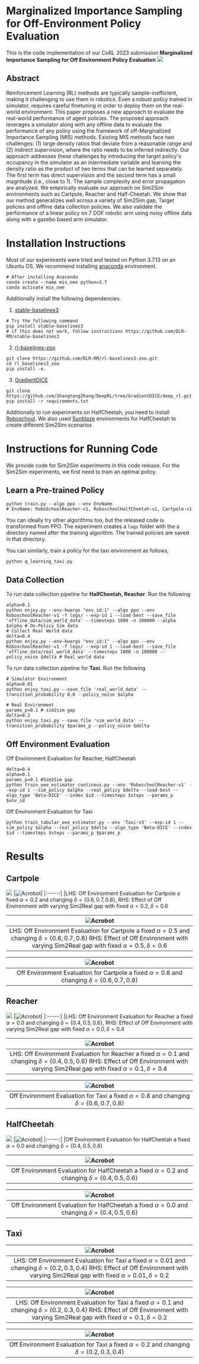 # Marginalized Importance Sampling for Off-Environment Policy Evaluation
This is the code implementation of our CoRL 2023 submission **Marginalized Importance Sampling for Off Environment Policy Evaluation**
![](./assets/corl_main_figure_v2.png)
## Abstract
Reinforcement Learning (RL) methods are typically sample-inefficient, making it challenging to use them in robotics. Even a robust policy trained in simulator, requires careful finetuning in order to deploy them on the real-world environment. This paper proposes a new approach to evaluate the real-world performance of agent policies. The proposed approach leverages a simulator along with any offline data to evaluate the performance of any policy using the framework of off-Marginalized Importance Sampling (MIS) methods. Existing MIS methods face two challenges: (1) large density ratios that deviate from a reasonable range and (2) indirect supervision, where the ratio needs to be inferred indirectly. Our approach addresses these challenges by introducing the target policy's occupancy in the simulator as an intermediate variable and learning the density ratio as the product of two terms that can be learned separately. The first term has direct supervision and the second term has a small magnitude (i.e., close to 1). The sample complexity and error propagation are analyzed. We empirically evaluate our approach on Sim2Sim environments such as Cartpole, Reacher and Half-Cheetah. We show that our method generalizes well across a variety of Sim2Sim gap, Target policies and offline data collection policies. We also validate the performance of a linear policy on 7 DOF robotic arm using noisy offline data along with a gazebo based arm simulator.

# Installation Instructions
Most of our experiments were tried and tested on Python 3.7.13 on an Ubuntu OS. We recommend installing [anaconda](https://docs.anaconda.com/free/anaconda/install/index.html) environment.

```
# After installing Anaconda
conda create --name mis_oee python=3.7
conda activate mis_oee 
```
Additionally install the following dependencies. 

1. [stable-baselines3](https://github.com/DLR-RM/stable-baselines3)
```
# Try the following command
pip install stable-baselines3
# if this does not work, follow instructions https://github.com/DLR-RM/stable-baselines3
```
2. [rl-baselines-zoo ](https://github.com/DLR-RM/rl-baselines3-zoo)
```
git clone https://github.com/DLR-RM/rl-baselines3-zoo.git
cd rl_baselines3_zoo 
pip install -e.
```
3. [GradientDICE](https://github.com/ShangtongZhang/DeepRL/tree/GradientDICE/deep_rl)
```
git clone https://github.com/ShangtongZhang/DeepRL/tree/GradientDICE/deep_rl.git
pip install -r requirements.txt
```
Additionally to run experiments on HalfCheetah, you need to install [Roboschool](https://github.com/openai/roboschool). 
We also used [Sunblaze](https://github.com/sunblaze-ucb/rl-generalization) environments for HalfCheetah to create different Sim2Sim scenarios

# Instructions for Running Code 
We provide code for Sim2Sim experiments in this code release. For the Sim2Sim experiments, we first need to train an optimal policy. 
## Learn a Pre-trained Policy 
```
python train.py --algo ppo --env EnvName 
# EnvName: RoboSchoolReacher-v1, RoboschoolHalfCheetah-v1, Cartpole-v1
```
You can ideally try other algorithms too, but the released code is transformed from PPO. The experiment creates a ```logs``` folder with the a directory named after the training algorithm. The trained policies are saved in that directory. 

You can similarly, train a policy for the taxi environment as follows, 
```
python q_learning_taxi.py
```

## Data Collection 

To run data collection pipeline for **HalfCheetah, Reacher**. Run the following

```
alpha=0.1
python enjoy.py --env-kwargs "env_id:1" --algo ppo --env RoboschoolReacher-v1 -f logs/ --exp-id 1 --load-best --save_file 'offline_data/sim_world_data' --timesteps 1000 -n 100000 --alpha $alpha # On-Policy Sim data
# Collect Real World data 
delta=0.4
python enjoy.py --env-kwargs "env_id:1" --algo ppo --env RoboschoolReacher-v1 -f logs/ --exp-id 1 --load-best --save_file 'offline_data/real_world_data' --timesteps 1000 -n 100000 --policy_noise $delta # Real world data 
```
To run data collection pipeline for **Taxi**. Run the following
```
# Simulator Environment
alpha=0.01
python enjoy_taxi.py --save_file 'real_world_data' --transition_probability 0.0 --policy_noise $alpha

# Real Environment
params_p=0.1 # sim2sim gap 
delta=0.2 
python enjoy_taxi.py --save_file 'sim_world_data' --transition_probability $params_p --policy_noise $delta
```

## Off Environment Evaluation
Off Environment Evaluation for Reacher, HalfCheetah
```
delta=0.4
alpha=0.1
params_p=0.1 #Sim2Sim gap
python train_oee_estimator_continous.py --env 'RoboschoolReacher-v1' --exp-id 1 --sim_policy $alpha --real_policy $delta --load-best --algo_type 'Beta-DICE' --index $id --timesteps $steps --params_p $env_id
```
Off Environment Evaluation for Taxi
```
python train_tabular_oee_estimator.py --env 'Taxi-v3' --exp-id 1 --sim_policy $alpha --real_policy $delta --algo_type 'Beta-DICE' --index $id --timesteps $steps --params_p $params_p
```
# Results
## Cartpole 
![](./assets/cartpole/legend.png)
|<img src="assets/cartpole/cartpole_final.png" alt="Acrobot" >|
|:-----:|
|LHS: Off Environment Evaluation for Cartpole a fixed $\alpha=0.2$ and changing $\delta=\{0.6, 0.7, 0.8\}$, RHS: Effect of Off Environment with varying Sim2Real gap with fixed $\alpha=0.2,\delta=0.6$

|<img src="assets/cartpole/error_150_5_cartpole.png" alt="Acrobot" >|
|:-----:|
|LHS: Off Environment Evaluation for Cartpole a fixed $\alpha=0.5$ and changing $\delta=\{0.6, 0.7, 0.8\}$ RHS: Effect of Off Environment with varying Sim2Real gap with fixed $\alpha=0.5, \delta=0.6$

|<img src="assets/cartpole/error_150_8_cartpole.png" alt="Acrobot" >|
|:-----:|
|Off Environment Evaluation for Cartpole a fixed $\alpha=0.8$ and changing $\delta=\{0.6, 0.7, 0.8\}$ 
## Reacher 
![](./assets/cartpole/legend.png)
|<img src="assets/reacher/reacher_final.png" alt="Acrobot" >|
|:-----:|
|LHS: Off Environment Evaluation for Reacher a fixed $\alpha=0.0$ and changing $\delta=\{0.4, 0.5, 0.6\}$, RHS: Effect of Off Environment with varying Sim2Real gap with fixed $\alpha=0.0,\delta=0.4$

|<img src="assets/reacher/reacher_error_1_final.png" alt="Acrobot" >|
|:-----:|
|LHS: Off Environment Evaluation for Reacher a fixed $\alpha=0.1$ and changing $\delta=\{0.4, 0.5, 0.6\}$ RHS: Effect of Off Environment with varying Sim2Real gap with fixed $\alpha=0.1, \delta=0.4$

|<img src="assets/reacher/reacher_error_2.png" alt="Acrobot" >|
|:-----:|
|Off Environment Evaluation for Taxi a fixed $\alpha=0.8$ and changing $\delta=\{0.6, 0.7, 0.8\}$ 


## HalfCheetah
![](./assets/cartpole/legend.png)
|<img src="assets/half_cheetah/halfcheetah_error_0.png" alt="Acrobot" >|
|:-----:|
|Off Environment Evaluation for HalfCheetah a fixed $\alpha=0.0$ and changing $\delta=\{0.4, 0.5, 0.6\}$ 

|<img src="assets/half_cheetah/halfcheetah_error_1.png" alt="Acrobot" >|
|:-----:|
|Off Environment Evaluation for HalfCheetah a fixed $\alpha=0.2$ and changing $\delta=\{0.4, 0.5, 0.6\}$ 

|<img src="assets/half_cheetah/halfcheetah_error_2.png" alt="Acrobot" >|
|:-----:|
|Off Environment Evaluation for HalfCheetah a fixed $\alpha=0.0$ and changing $\delta=\{0.4, 0.5, 0.6\}$ 
## Taxi 
|<img src="assets/taxi/taxi_error_0_final.png" alt="Acrobot" >|
|:-----:|
|LHS: Off Environment Evaluation for Taxi a fixed $\alpha=0.01$ and changing $\delta=\{0.2, 0.3, 0.4\}$ RHS: Effect of Off Environment with varying Sim2Real gap with fixed $\alpha=0.01, \delta=0.2$

|<img src="assets/taxi/taxi_error_1_final.png" alt="Acrobot" >|
|:-----:|
|LHS: Off Environment Evaluation for Taxi a fixed $\alpha=0.1$ and changing $\delta=\{0.2, 0.3, 0.4\}$ RHS: Effect of Off Environment with varying Sim2Real gap with fixed $\alpha=0.1, \delta=0.2$

|<img src="assets/taxi/taxi_error_2.png" alt="Acrobot" >|
|:-----:|
|Off Environment Evaluation for Taxi a fixed $\alpha=0.2$ and changing $\delta=\{0.2, 0.3, 0.4\}$ 